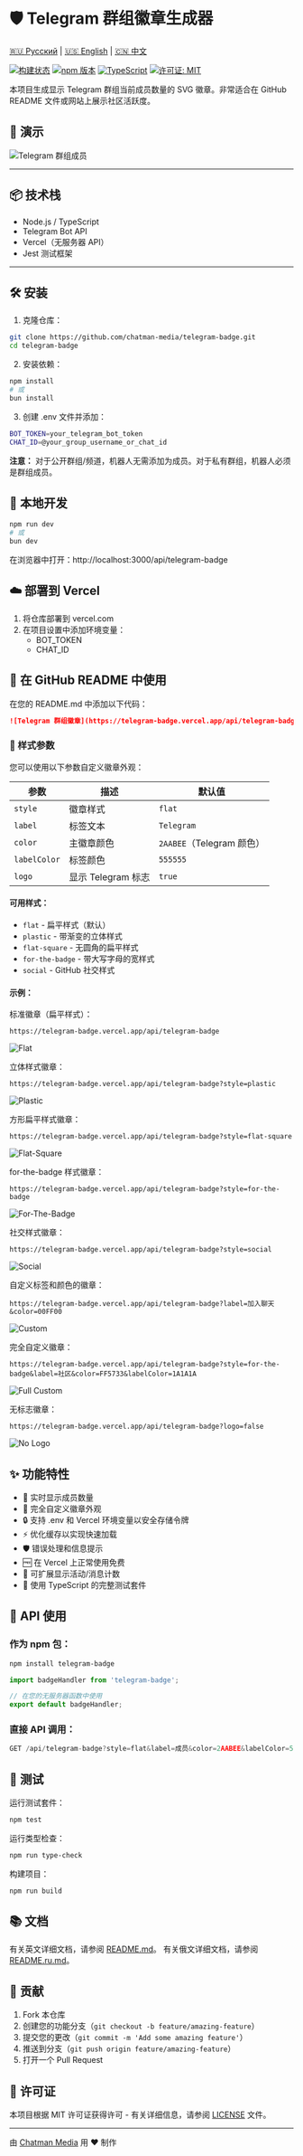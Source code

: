 # 🛡️ Telegram 群组徽章生成器

[🇷🇺 Русский](README.ru.md) | [🇺🇸 English](README.md) | [🇨🇳 中文](README.zh.md)

[![构建状态](https://github.com/chatman-media/telegram-badge/workflows/CI/badge.svg)](https://github.com/chatman-media/telegram-badge/actions)
[![npm 版本](https://badge.fury.io/js/telegram-badge.svg)](https://badge.fury.io/js/telegram-badge)
[![TypeScript](https://img.shields.io/badge/TypeScript-5.5-blue.svg)](https://www.typescriptlang.org/)
[![许可证: MIT](https://img.shields.io/badge/License-MIT-yellow.svg)](https://opensource.org/licenses/MIT)

本项目生成显示 Telegram 群组当前成员数量的 SVG 徽章。非常适合在 GitHub README 文件或网站上展示社区活跃度。

## 🚀 演示

![Telegram 群组成员](https://telegram-badge.vercel.app/api/telegram-badge)

---

## 📦 技术栈

- Node.js / TypeScript
- Telegram Bot API
- Vercel（无服务器 API）
- Jest 测试框架

---

## 🛠 安装

1. 克隆仓库：

```bash
git clone https://github.com/chatman-media/telegram-badge.git
cd telegram-badge
```

2. 安装依赖：

```bash
npm install
# 或
bun install
```

3. 创建 .env 文件并添加：

```bash
BOT_TOKEN=your_telegram_bot_token
CHAT_ID=@your_group_username_or_chat_id
```

**注意：** 对于公开群组/频道，机器人无需添加为成员。对于私有群组，机器人必须是群组成员。

## 🧪 本地开发

```bash
npm run dev
# 或
bun dev
```

在浏览器中打开：http://localhost:3000/api/telegram-badge

## ☁️ 部署到 Vercel

1. 将仓库部署到 vercel.com
2. 在项目设置中添加环境变量：
   - BOT_TOKEN
   - CHAT_ID

## 🧩 在 GitHub README 中使用

在您的 README.md 中添加以下代码：

```markdown
![Telegram 群组徽章](https://telegram-badge.vercel.app/api/telegram-badge)
```

### 🎨 样式参数

您可以使用以下参数自定义徽章外观：

| 参数 | 描述 | 默认值 |
|------|------|--------|
| `style` | 徽章样式 | `flat` |
| `label` | 标签文本 | `Telegram` |
| `color` | 主徽章颜色 | `2AABEE`（Telegram 颜色） |
| `labelColor` | 标签颜色 | `555555` |
| `logo` | 显示 Telegram 标志 | `true` |

#### 可用样式：

- `flat` - 扁平样式（默认）
- `plastic` - 带渐变的立体样式
- `flat-square` - 无圆角的扁平样式
- `for-the-badge` - 带大写字母的宽样式
- `social` - GitHub 社交样式

#### 示例：

标准徽章（扁平样式）：
```
https://telegram-badge.vercel.app/api/telegram-badge
```
![Flat](https://telegram-badge.vercel.app/api/telegram-badge)

立体样式徽章：
```
https://telegram-badge.vercel.app/api/telegram-badge?style=plastic
```
![Plastic](https://telegram-badge.vercel.app/api/telegram-badge?style=plastic)

方形扁平样式徽章：
```
https://telegram-badge.vercel.app/api/telegram-badge?style=flat-square
```
![Flat-Square](https://telegram-badge.vercel.app/api/telegram-badge?style=flat-square)

for-the-badge 样式徽章：
```
https://telegram-badge.vercel.app/api/telegram-badge?style=for-the-badge
```
![For-The-Badge](https://telegram-badge.vercel.app/api/telegram-badge?style=for-the-badge)

社交样式徽章：
```
https://telegram-badge.vercel.app/api/telegram-badge?style=social
```
![Social](https://telegram-badge.vercel.app/api/telegram-badge?style=social)

自定义标签和颜色的徽章：
```
https://telegram-badge.vercel.app/api/telegram-badge?label=加入聊天&color=00FF00
```
![Custom](https://telegram-badge.vercel.app/api/telegram-badge?label=加入聊天&color=00FF00)

完全自定义徽章：
```
https://telegram-badge.vercel.app/api/telegram-badge?style=for-the-badge&label=社区&color=FF5733&labelColor=1A1A1A
```
![Full Custom](https://telegram-badge.vercel.app/api/telegram-badge?style=for-the-badge&label=社区&color=FF5733&labelColor=1A1A1A)

无标志徽章：
```
https://telegram-badge.vercel.app/api/telegram-badge?logo=false
```
![No Logo](https://telegram-badge.vercel.app/api/telegram-badge?logo=false)

## ✨ 功能特性

- 👥 实时显示成员数量
- 🎨 完全自定义徽章外观
- 🔒 支持 .env 和 Vercel 环境变量以安全存储令牌
- ⚡ 优化缓存以实现快速加载
- 🛡️ 错误处理和信息提示
- 🆓 在 Vercel 上正常使用免费
- 📡 可扩展显示活动/消息计数
- 🧪 使用 TypeScript 的完整测试套件

## 🔧 API 使用

### 作为 npm 包：

```bash
npm install telegram-badge
```

```typescript
import badgeHandler from 'telegram-badge';

// 在您的无服务器函数中使用
export default badgeHandler;
```

### 直接 API 调用：

```typescript
GET /api/telegram-badge?style=flat&label=成员&color=2AABEE&labelColor=555555
```

## 🧪 测试

运行测试套件：

```bash
npm test
```

运行类型检查：

```bash
npm run type-check
```

构建项目：

```bash
npm run build
```

## 📚 文档

有关英文详细文档，请参阅 [README.md](README.md)。
有关俄文详细文档，请参阅 [README.ru.md](README.ru.md)。

## 🤝 贡献

1. Fork 本仓库
2. 创建您的功能分支（`git checkout -b feature/amazing-feature`）
3. 提交您的更改（`git commit -m 'Add some amazing feature'`）
4. 推送到分支（`git push origin feature/amazing-feature`）
5. 打开一个 Pull Request

## 📜 许可证

本项目根据 MIT 许可证获得许可 - 有关详细信息，请参阅 [LICENSE](LICENSE) 文件。

---

由 [Chatman Media](https://github.com/chatman-media) 用 ❤️ 制作